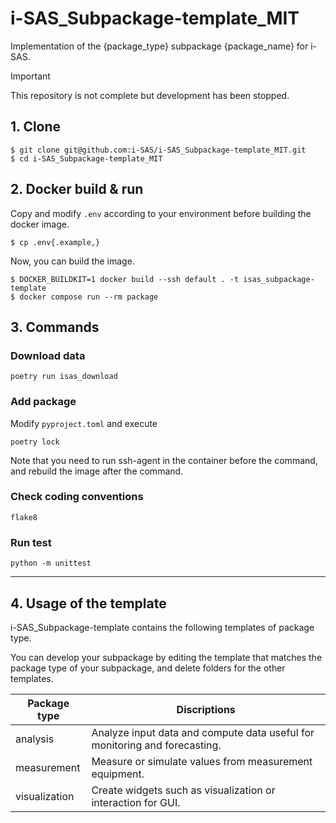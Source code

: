 # i-SAS_Subpackage-template_MIT
Implementation of the {package_type} subpackage {package_name} for i-SAS.

> [!IMPORTANT]
> This repository is not complete but development has been stopped.

## 1. Clone
```shell
$ git clone git@github.com:i-SAS/i-SAS_Subpackage-template_MIT.git
$ cd i-SAS_Subpackage-template_MIT
```

## 2. Docker build & run
Copy and modify `.env` according to your environment before building the docker image.
```shell
$ cp .env{.example,}
```

Now, you can build the image.
```shell
$ DOCKER_BUILDKIT=1 docker build --ssh default . -t isas_subpackage-template
$ docker compose run --rm package
```

## 3. Commands
### Download data
```shell
poetry run isas_download
```

### Add package
Modify `pyproject.toml` and execute
```shell
poetry lock
```
Note that you need to run ssh-agent in the container before the command, and rebuild the image after the command.

### Check coding conventions
```shell
flake8
```

### Run test
```shell
python -m unittest
```

---

## 4. Usage of the template

i-SAS_Subpackage-template contains the following templates of package type.

You can develop your subpackage by editing the template that matches the package type of your subpackage, and delete folders for the other templates.

| Package type | Discriptions |
| --- | --- |
| analysis | Analyze input data and compute data useful for monitoring and forecasting. |
| measurement | Measure or simulate values from measurement equipment. |
| visualization | Create widgets such as visualization or interaction for GUI. |
